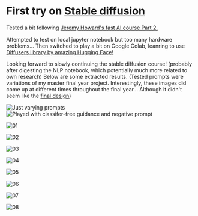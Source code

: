 # First try on [Stable diffusion](https://forums.fast.ai/t/lesson-9-part-2-preview/101336)

Tested a bit following [Jeremy Howard's fast AI course Part 2.](https://www.youtube.com/watch?v=_7rMfsA24Ls)

Attempted to test on local jupyter notebook but too many hardware problems... Then switched to play a bit on Google Colab, leanring to use [Diffusers library by amazing Hugging Face!](https://colab.research.google.com/drive/1TLYm1VE1q_MgT9ys7iwhyfpT3_o4YxAL?usp=sharing)

Looking forward to slowly continuing the stable diffusion course! (probably after digesting the NLP notebook, which potentially much more related to own research)
Below are some extracted results. (Tested prompts were variations of my master final year project. Interestingly, these images did come up at different times throughout the final year... Although it didn't seem like the [final design](http://www.presidentsmedals.com/Entry-53841))

![Just varying prompts](/images/Slide1.JPG)
![Played with classifer-free guidance and negative prompt](/images/Slide2.JPG)

![01](/images/01.png)

![02](/images/02.png)

![03](/images/03.png)

![04](/images/04.png)

![05](/images/05.png)

![06](/images/06.png)

![07](/images/07.png)

![08](/images/08.png)
